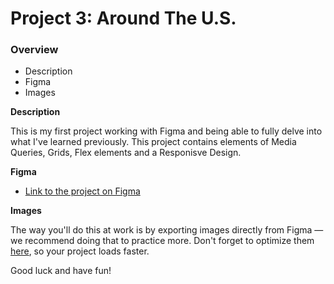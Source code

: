 # Project 3: Around The U.S.

### Overview  

* Description 
* Figma  
* Images  
  
**Description**
  
This is my first project working with Figma and being able to fully delve into what I've learned previously. This project contains elements of Media Queries, Grids, Flex elements and a Responisve Design.
  
**Figma**  
  
* [Link to the project on Figma](https://www.figma.com/file/ii4xxsJ0ghevUOcssTlHZv/Sprint-3%3A-Around-the-US?node-id=0%3A1)  
  
**Images**  
  
The way you'll do this at work is by exporting images directly from Figma — we recommend doing that to practice more. Don't forget to optimize them [here](https://tinypng.com/), so your project loads faster. 
  
Good luck and have fun!
